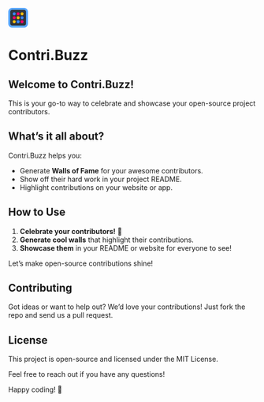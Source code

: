 <img src="./src/app/icon.svg" width="40" height="40" align="center"> <h1>Contri.Buzz</h1 >

## Welcome to Contri.Buzz!

This is your go-to way to celebrate and showcase your open-source project contributors.

## What’s it all about?

Contri.Buzz helps you:

- Generate **Walls of Fame** for your awesome contributors.
- Show off their hard work in your project README.
- Highlight contributions on your website or app.

## How to Use

1. **Celebrate your contributors!** 🎉
2. **Generate cool walls** that highlight their contributions.
3. **Showcase them** in your README or website for everyone to see!

Let’s make open-source contributions shine!

## Contributing

Got ideas or want to help out? We’d love your contributions! Just fork the repo and send us a pull request.

## License

This project is open-source and licensed under the MIT License.

Feel free to reach out if you have any questions!

Happy coding! 🚀
